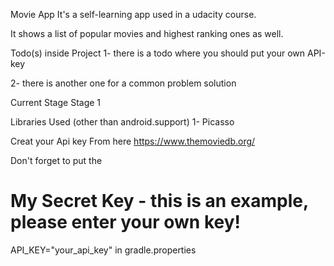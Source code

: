 Movie App It's a self-learning app used in a udacity course.

It shows a list of popular movies and highest ranking ones as well.

Todo(s) inside Project 1- there is a todo where you should put your own API-key

2- there is another one for a common problem solution

Current Stage Stage 1

Libraries Used (other than android.support) 1- Picasso

Creat your Api key From here https://www.themoviedb.org/

Don't forget to put the 
# My Secret Key - this is an example, please enter your own key!
API_KEY="your_api_key"
in gradle.properties
